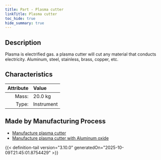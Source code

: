 ```yaml
---
title: Part - Plasma cutter
linkTitle: Plasma cutter
toc_hide: true
hide_summary: true
---
```

<!-- This is generated by the MarsSim HelpGenertor, do not edit. -->

## Description
 Plasma is electrified gas. a plasma cutter will cut any material &#10;&#9;&#9;&#9;that conducts electricity. Aluminum, steel, stainless, brass, copper, etc.&#10;&#9;&#9;

## Characteristics

| Attribute      | Value |
|--------:|:------|
|Mass:|20.0 kg|
|Type:|Instrument|

## Made by Manufacturing Process

- [Manufacture plasma cutter](/docs/definitions/process/manufacture-plasma-cutter)
- [Manufacture plasma cutter with Aluminum oxide](/docs/definitions/process/manufacture-plasma-cutter-with-aluminum-oxide)




{{< definition-tail version="3.10.0" generatedOn="2025-10-09T21:45:01.8754429" >}}




